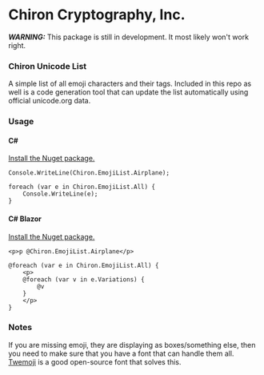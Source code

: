 # Chiron Cryptography, Inc.

_**WARNING:**_ This package is still in development. It most likely won't work right.

### Chiron Unicode List
A simple list of all emoji characters and their tags. Included in this repo as well is a code generation tool that can update the list automatically using official unicode.org data.

### Usage
#### C#
[Install the Nuget package.](https://www.nuget.org/packages/Chiron.EmojiList/)

```
Console.WriteLine(Chiron.EmojiList.Airplane);

foreach (var e in Chiron.EmojiList.All) {
    Console.WriteLine(e);
}
```

#### C# Blazor
[Install the Nuget package.](https://www.nuget.org/packages/Chiron.EmojiList/)

```
<p>p @Chiron.EmojiList.Airplane</p>

@foreach (var e in Chiron.EmojiList.All) {
    <p>
    @foreach (var v in e.Variations) {
        @v
    }
    </p>
}
```

### Notes
If you are missing emoji, they are displaying as boxes/something else, then you need to make sure that you have a font that can handle them all. [Twemoji](https://twemoji.twitter.com/) is a good open-source font that solves this.
